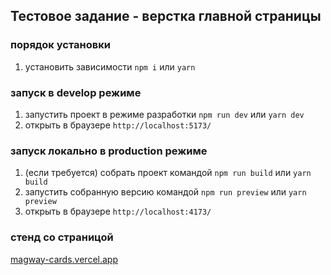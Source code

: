 ## Тестовое задание - верстка главной страницы

### порядок установки 

1. установить зависимости `npm i` или `yarn`

### запуск в develop режиме

1. запустить проект в режиме разработки `npm run dev` или `yarn dev`
2. открыть в браузере `http://localhost:5173/`

### запуск локально в production режиме

1. (если требуется) собрать проект командой `npm run build` или `yarn build`
2. запустить собранную версию командой `npm run preview` или `yarn preview`
3. открыть в браузере `http://localhost:4173/`

### стенд со страницой

[magway-cards.vercel.app](https://magway-cards.vercel.app/)



